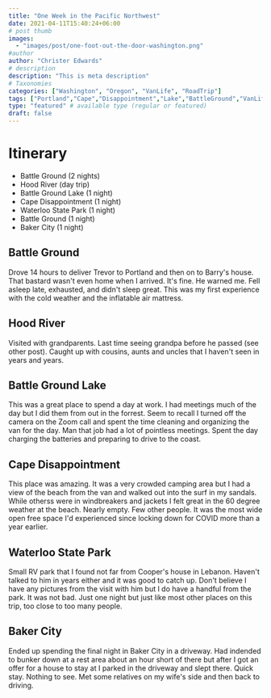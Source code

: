 ```yaml
---
title: "One Week in the Pacific Northwest"
date: 2021-04-11T15:40:24+06:00
# post thumb
images:
  - "images/post/one-foot-out-the-door-washington.png"
#author
author: "Christer Edwards"
# description
description: "This is meta description"
# Taxonomies
categories: ["Washington", "Oregon", "VanLife", "RoadTrip"]
tags: ["Portland","Cape","Disappointment","Lake","BattleGround","VanLife","RoadTrip","HoodRiver"]
type: "featured" # available type (regular or featured)
draft: false
---
```


# Itinerary

 - Battle Ground (2 nights)
 - Hood River (day trip)
 - Battle Ground Lake (1 night)
 - Cape Disappointment (1 night)
 - Waterloo State Park (1 night)
 - Battle Ground (1 night)
 - Baker City (1 night)

## Battle Ground

Drove 14 hours to deliver Trevor to Portland and then on to Barry's house. That
bastard wasn't even home when I arrived. It's fine. He warned me. Fell asleep
late, exhausted, and didn't sleep great. This was my first experience with the
cold weather and the inflatable air mattress.

## Hood River

Visited with grandparents. Last time seeing grandpa before he passed (see other
post). Caught up with cousins, aunts and uncles that I haven't seen in years
and years.

## Battle Ground Lake

This was a great place to spend a day at work. I had meetings much of the day
but I did them from out in the forrest. Seem to recall I turned off the camera
on the Zoom call and spent the time cleaning and organizing the van for the
day. Man that job had a lot of pointless meetings. Spent the day charging the
batteries and preparing to drive to the coast.

## Cape Disappointment

This place was amazing. It was a very crowded camping area but I had a view of
the beach from the van and walked out into the surf in my sandals. While
otherss were in windbreakers and jackets I felt great in the 60 degree weather
at the beach. Nearly empty. Few other people. It was the most wide open free
space I'd experienced since locking down for COVID more than a year earlier.

## Waterloo State Park

Small RV park that I found not far from Cooper's house in Lebanon. Haven't
talked to him in years either and it was good to catch up. Don't believe I have
any pictures from the visit with him but I do have a handful from the park. It
was not bad. Just one night but just like most other places on this trip, too
close to too many people.

## Baker City

Ended up spending the final night in Baker City in a driveway. Had indended to
bunker down at a rest area about an hour short of there but after I got an
offer for a house to stay at I parked in the driveway and slept there. Quick
stay. Nothing to see. Met some relatives on my wife's side and then back to
driving.
